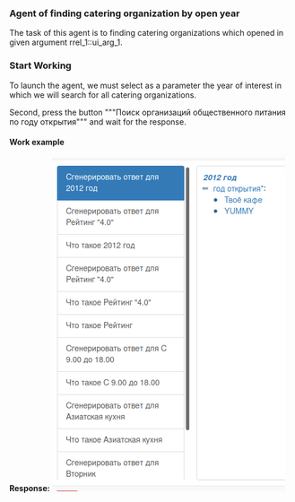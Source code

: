 ### Agent of finding catering organization by open year

The task of this agent is to finding catering organizations which opened in given argument rrel_1::ui_arg_1.

### Start Working

To launch the agent, we must select as a parameter the year of interest in which we will search for all catering organizations.

Second, press the button """Поиск организаций общественного питания по году открытия""" and wait for the response.



#### Work example


**Response:**
![](content/open_year_catering_response.png)